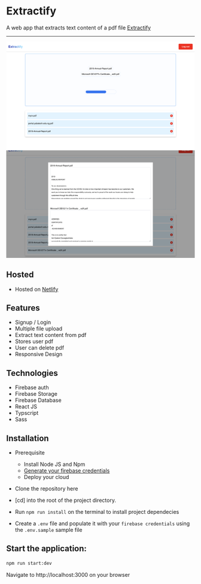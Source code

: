 # Extractify
A web app that extracts text content of a pdf file [Extractify](https://extractify.netlify.app)
<hr />

<img alt="Homepage Screenshot" src="https://github.com/Eazybee/Extractify/blob/master/screenshots/Screenshot%202020-09-27%20at%2016.50.54.png?raw=true">
<img src="https://github.com/Eazybee/Extractify/blob/master/screenshots/Screenshot%202020-09-27%20at%2016.51.30.png?raw=true">

## Hosted
* Hosted on  [Netlify](https://extractify.netlify.app)


## Features
* Signup / Login 
* Multiple file upload
* Extract text content from pdf
* Stores user pdf
* User can delete pdf
* Responsive Design

## Technologies
* Firebase auth
* Firebase Storage
* Firebase Database
* React JS
* Typscript
* Sass


## Installation
* Prerequisite
  * Install Node JS and Npm
  * [Generate your firebase credentials](https://console.firebase.google.com/) 
  * Deploy your cloud 

* Clone the repository here

* [cd] into the root of the project directory.

* Run `npm run install` on the terminal to install project dependecies

* Create a `.env` file and populate it with your `firebase credentials` using the `.env.sample` sample file

## Start the application:

```bash
npm run start:dev
```

Navigate to http://localhost:3000 on your browser

